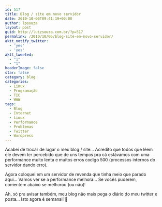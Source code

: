 ```yaml
---
id: 517
title: Blog / site em novo servidor
date: 2010-10-06T09:41:19+00:00
author: lpsouza
layout: post
guid: http://luizsouza.com.br/?p=517
permalink: /2010/10/06/blog-site-em-novo-servidor/
aktt_notify_twitter:
  - 'yes'
  - 'yes'
aktt_tweeted:
  - "1"
  - "1"
headerImage: false
star: false
category: blog
categories:
  - Linux
  - Programação
  - TIC
  - WWW
tags:
  - Blog
  - Internet
  - Linux
  - Performance
  - Problemas
  - Twitter
  - Wordpress
---
```

Acabei de trocar de lugar o meu blog / site... Acredito que todos que lêem ele devem ter percebido que de uns tempos pra cá estávamos com uma performance muito lenta e muitos erros codigo 500 (processos internos do servidor dando erro).

Agora coloquei em um servidor de revenda que tinha meio que parado aqui... Vamos ver se a performance melhora... Se vocês puderem, comentem abaixo se melhorou (ou não)!

Ah, só pra avisar também, meu blog não mais pega o diário do meu twitter e posta... Isto agora é semanal! 🙂
